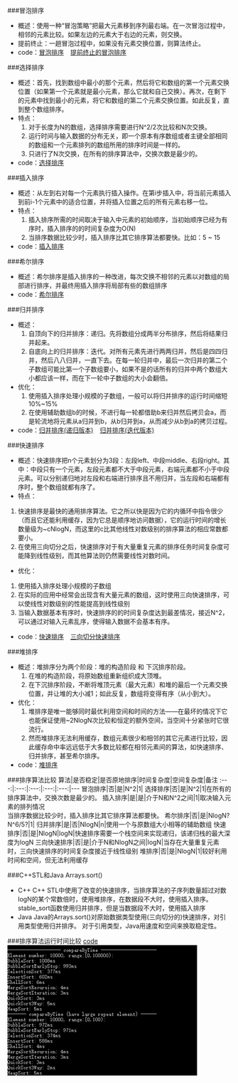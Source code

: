 ###冒泡排序
 - 概述：使用一种“冒泡策略”把最大元素移到序列最右端。在一次冒泡过程中，相邻的元素比较。如果左边的元素大于右边的元素，则交换。
 - 提前终止：一趟冒泡过程中，如果没有元素交换位置，则算法终止。
 - code：[冒泡排序](./bubbleSort.h) &ensp; [提前终止的冒泡排序](./bubbleSort.h)

###选择排序
 - 概述：首先，找到数组中最小的那个元素，然后将它和数组的第一个元素交换位置（如果第一个元素就是最小元素，那么它就和自己交换）。再次，在剩下的元素中找到最小的元素，将它和数组的第二个元素交换位置。如此反复，直到整个数组排序。
 - 特点：
   1. 对于长度为N的数组，选择排序需要进行N^2/2次比较和N次交换。
   2. 运行时间与输入数据的分布无关，即一个原本有序数组或者主键全部相同的数组和一个元素排列的数组所用的排序时间是一样的。
   3. <front color=#FF0000>只进行了N次交换，在所有的排序算法中，交换次数是最少的。</front>
 - code：[选择排序](./selectionSort.h)

###插入排序
 - 概述：从左到右对每一个元素执行插入操作。在第i步插入中，将当前元素插入到前i-1个元素中的适合位置，并将插入位置之后的所有元素右移一位。
 - 特点：
   1. 插入排序所需的时间取决于输入中元素的初始顺序，当初始顺序已经为有序时，插入排序的的时间复杂度为O(N)
   2. <front color=#FF0000>当排序数据比较少时，插入排序比其它排序算法都要快。</front>比如：5 ~ 15
 - code：[插入排序](./insertSort.h)

###希尔排序
 - 概述：希尔排序是插入排序的一种改进，每次交换不相邻的元素以对数组的局部进行排序，并最终用插入排序将局部有些的数组排序
 - code：[希尔排序](./shellSort.h)

###归并排序
 - 概述：
   1. 自顶向下的归并排序：递归。先将数组分成两半分布排序，然后将结果归并起来。
   2. 自底向上的归并排序：迭代。对所有元素先进行两两归并，然后是四四归并，然后八八归并，一直下去。在每一轮归并中，最后一次归并的第二个子数组可能比第一个子数组要小，如果不是的话所有的归并中两个数组大小都应该一样，而在下一轮中子数组的大小会翻倍。
 - 优化：
   1. 使用插入排序处理小规模的子数组，一般可以将归并排序的运行时间缩短10%~15%
   2. 在使用辅助数组b的时候，不进行每一轮都借助b来归并然后拷贝会a，而是轮流地将元素从a归并到b，从b归并到a，从而减少从b到a的拷贝过程。
 - code：[归并排序(递归版本)](./mergeSortRecursion.h) &ensp; [归并排序(迭代版本)](./mergeSortIteration.h)

###快速排序
 - 概述：快速排序把n个元素划分为3段：左段left、中段middle、右段right。其中：中段只有一个元素，左段元素都不大于中段元素，右端元素都不小于中段元素。可以分别递归地对左段和右端进行排序且不用归并，当左段和右端都有序时，整个数组就都有序了。
 - 特点：
  1. <front color=#FF0000>快速排序是最快的通用排序算法。</front>它之所以快是因为它的内循环中指令很少（而且它还能利用缓存，因为它总是顺序地访问数据），它的运行时间的增长数量级为~cNlogN，而这里的c比其他线性对数级别的排序算法的相应常数都要小。
  2. 在使用三向切分之后，快速排序对于有大量重复元素的排序任务时间复杂度可能降到线性级别，而其他算法则仍然需要线性对数时间。
 - 优化：
  1. 使用插入排序处理小规模的子数组
  2. 在实际的应用中经常会出现含有大量元素的数组，这时使用三向快速排序，可以使线性对数级别的性能提高到线性级别
  3. 当输入数据基本有序时，快速排序的的时间复杂度达到最差情况，接近N^2，可以通过对输入元素乱序，使得输入数据不会基本有序。
 - code：[快速排序](./quickSort.h) &ensp; [三向切分快速排序](./quickSort3Way.h)

###堆排序
 - 概述：堆排序分为两个阶段：堆的构造阶段 和 下沉排序阶段。
   1. 在堆的构造阶段，将原始数组重新组织成大顶堆。
   2. 在下沉排序阶段，不断将堆顶元素（最大元素）和堆的最后一个元素交换位置，并让堆的大小减1；如此反复，数组将变得有序（从小到大）。
 - 优化：
   1. <front color=#FF0000>堆排序是唯一能够同时最优利用空间和时间的方法——在最坏的情况下它也能保证使用~2NlogN次比较和恒定的额外空间，当空间十分紧张时它很流行。</front>
   2. 然而堆排序无法利用缓存，数组元素很少和相邻的其它元素进行比较，因此缓存命中率远远低于大多数比较都在相邻元素间的算法，如快速排序、归并排序，甚至希尔排序。
 - code：[堆排序](./heapSort.h)


###排序算法比较
算法|是否稳定|是否原地排序|时间复杂度|空间复杂度|备注
:---:|:---:|:---:|:---:|:---:|---
冒泡排序|否|是|N^2|1|
选择排序|否|是|N^2|1|在所有的排序算法中，交换次数是最少的。
插入排序|是|是|介于N和N^2之间|1|取决输入元素的排列情况<br />当排序数据比较少时，插入排序比其它排序算法都要快。
希尔排序|否|是|NlogN? N^6/5?|1|
归并排序|是|否|NlogN|n|使用一个与原数组大小相等的辅助数组
快速排序|否|是|NlogN|logN|快速排序需要一个栈空间来实现递归，该递归栈的最大深度为logN
三向快速排序|否|是|介于N和NlogN之间|logN|当存在大量重复元素时，三向快速排序的时间复杂度接近于线性级别
堆排序|否|是|NlogN|1|较好利用时间和空间，但无法利用缓存


###C++STL和Java Arrays.sort()
 - C\+\+
C\+\+ STL中使用了改变的快速排序，当排序算法的子序列数量超过对数logN的某个常数倍时，使用堆排序，在数据段不大时，使用插入排序。
 stable_sort函数使用归并排序，但是当数据段不大时，使用插入排序
 - Java
 Java的Arrays.sort()对原始数据类型使用(三向切分的)快速排序，对引用类型使用归并排序。
 对于引用类型，Java用速度和空间来换取稳定性。

###排序算法运行时间比较
[code](compareSort.cpp)
![](./compareSort.png)




